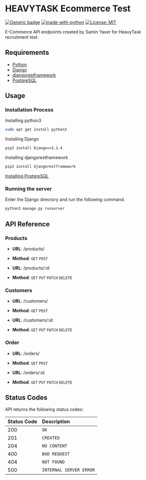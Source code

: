 # HEAVYTASK Ecommerce Test
[![Generic badge](https://img.shields.io/badge/Status-Finished-<Green>.svg)](https://shields.io/)
[![made-with-python](https://img.shields.io/badge/Made%20with-Python-1f425f.svg)](https://www.python.org/)
[![License: MIT](https://img.shields.io/badge/License-MIT-yellow.svg)](https://opensource.org/licenses/MIT)

E-Commerce API endpoints created by Samin Yaser for HeavyTask recruitment test. 

## Requirements
* [Python](https://docs.python.org/3/)
* [Django](https://docs.djangoproject.com/en/3.1/)
* [djangorestframework](https://www.django-rest-framework.org/topics/documenting-your-api/)
* [PostgreSQL](https://www.postgresql.org/docs/13/index.html)

## Usage

### Installation Process

Installing python3
```bash
sudo apt get install python3
```
Installing Django
```bash
pip3 install Django==3.1.4
```
Installing djangorestframework
```bash
pip3 install djangorestframework
```
[Installing PostgreSQL](https://www.howtoforge.com/tutorial/how-to-install-django-with-postgresql-and-nginx-on-ubuntu-16-04/)


### Running the server

Enter the Django directory and run the following command.

```bash
python3 manage.py runserver
```

## API Reference
### Products

* **URL**:
 /products/

* **Method**:
`GET` `POST`

* **URL**:
 /products/:id

* **Method**:
`GET` `PUT` `PATCH` `DELETE`

### Customers

* **URL**:
 /customers/

* **Method**:
`GET` `POST`

* **URL**:
 /customers/:id

* **Method**:
`GET` `PUT` `PATCH` `DELETE`

### Order

* **URL**:
 /orders/

* **Method**:
`GET` `POST`

* **URL**:
 /orders/:id

* **Method**:
`GET` `PUT` `PATCH` `DELETE`


## Status Codes

API returns the following status codes:

| Status Code | Description |
| :--- | :--- |
| 200 | `OK` |
| 201 | `CREATED` |
| 204 | `NO CONTENT` |
| 400 | `BAD REQUEST` |
| 404 | `NOT FOUND` |
| 500 | `INTERNAL SERVER ERROR` |

